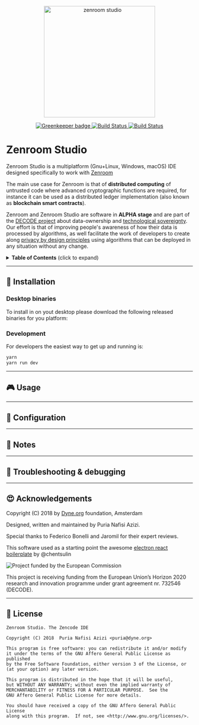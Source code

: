 <p align="center">
	<a href="https://zenroom.dyne.org">
		<img src="https://cdn.rawgit.com/DECODEproject/zenroom/develop/docs/logo/zenroom.svg" width="300" alt="zenroom studio">
	</a>
</p>
<p align="center">
  	<a href="https://greenkeeper.io/">
		<img src="https://badges.greenkeeper.io/DECODEproject/zenroom-studio.svg"
			 alt="Greenkeeper badge">
	</a>
	<a href="https://travis-ci.org/DECODEproject/zenroom-studio">
		<img src="https://travis-ci.org/DECODEproject/zenroom-studio.svg?branch=master"
			 alt="Build Status">
	</a>
	<a href="https://ci.appveyor.com/project/puria/zenroom-studio-02nrq">
		<img src="https://ci.appveyor.com/api/projects/status/kpd2m3ow42tns5vi?svg=true"
			 alt="Build Status">
	</a>
</p>


# Zenroom Studio

Zenroom Studio is a multiplatform (Gnu+Linux, Windows, macOS) IDE designed specifically to work with [Zenroom](https://github.com/DECODEproject/zenroom)

The main use case for Zenroom is that of **distributed computing** of untrusted code where advanced cryptographic functions are required, for instance it can be used as a distributed ledger implementation (also known as **blockchain smart contracts**).

Zenroom and Zenroom Studio are software in **ALPHA stage** and are part of the [DECODE project](https://decodeproject.eu) about data-ownership and [technological sovereignty](https://www.youtube.com/watch?v=RvBRbwBm_nQ). Our effort is that of improving people's awareness of how their data is processed by algorithms, as well facilitate the work of developers to create along [privacy by design principles](https://decodeproject.eu/publications/privacy-design-strategies-decode-architecture) using algorithms that can be deployed in any situation without any change.

<details>
 <summary><strong>Table of Contents</strong> (click to expand)</summary>

* [Installation](#floppy_disk-installation)
* [Usage](#video_game-usage)
* [Configuration](#wrench-configuration)
* [Notes](#memo-notes)
* [Troubleshooting & debugging](#bug-troubleshooting--debugging)
* [Acknowledgements](#heart_eyes-acknowledgements)
* [License](#briefcase-license)
</details>

***
## :floppy_disk: Installation

### Desktop binaries

To install in on yout desktop please download the following released binaries for you platform:

### Development

For developers the easiest way to get up and running is:

```bash
yarn
yarn run dev
```

***
## :video_game: Usage

***
## :wrench: Configuration

***
## :memo: Notes

***
## :bug: Troubleshooting & debugging

***
## :heart_eyes: Acknowledgements

Copyright (C) 2018 by [Dyne.org](https://www.dyne.org) foundation, Amsterdam

Designed, written and maintained by Puria Nafisi Azizi.

Special thanks to Federico Bonelli and Jaromil for their expert reviews.

This software used as a starting point the awesome [electron react boilerplate](https://github.com/chentsulin/electron-react-boilerplate) by @chentsulin

<img src="https://zenroom.dyne.org/img/ec_logo.png" class="pic" alt="Project funded by the European Commission">

This project is receiving funding from the European Union’s Horizon 2020 research and innovation programme under grant agreement nr. 732546 (DECODE).

***
## :briefcase: License

    Zenroom Studio. The Zencode IDE
    
    Copyright (C) 2018  Puria Nafisi Azizi <puria@dyne.org>

    This program is free software: you can redistribute it and/or modify
    it under the terms of the GNU Affero General Public License as published
    by the Free Software Foundation, either version 3 of the License, or
    (at your option) any later version.

    This program is distributed in the hope that it will be useful,
    but WITHOUT ANY WARRANTY; without even the implied warranty of
    MERCHANTABILITY or FITNESS FOR A PARTICULAR PURPOSE.  See the
    GNU Affero General Public License for more details.

    You should have received a copy of the GNU Affero General Public License
    along with this program.  If not, see <http://www.gnu.org/licenses/>.
